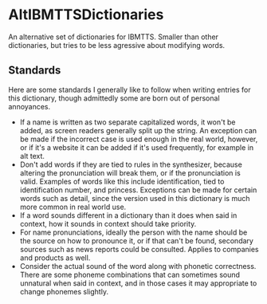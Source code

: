 # AltIBMTTSDictionaries
An alternative set of dictionaries for IBMTTS.
Smaller than other dictionaries, but tries to be less agressive about modifying words.
## Standards
Here are some standards I generally like to follow when writing entries for this dictionary, though admittedly some are born out of personal annoyances.
* If a name is written as two separate capitalized words, it won't be added, as screen readers generally split up the string. An exception can be made if the incorrect case is used enough in the real world, however, or if it's a website it can be added if it's used frequently, for example in alt text.
* Don't add words if they are tied to rules in the synthesizer, because altering the pronunciation will break them, or if the pronunciation is valid. Examples of words like this include identification, tied to identification number, and princess. Exceptions can be made for certain words such as detail, since the version used in this dictionary is much more common in real world use.
* If a word sounds different in a dictionary than it does when said in context, how it sounds in context should take priority.
* For name pronunciations, ideally the person with the name should be the source on how to pronounce it, or if that can't be found, secondary sources such as news reports could be consulted. Applies to companies and products as well.
* Consider the actual sound of the word along with phonetic correctness. There are some phoneme combinations that can sometimes sound unnatural when said in context, and in those cases it may appropriate to change phonemes slightly.